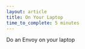 ```yaml
---
layout: article
title: On Your Laptop
time_to_complete: 5 minutes
---
```


Do an Envoy on your laptop
